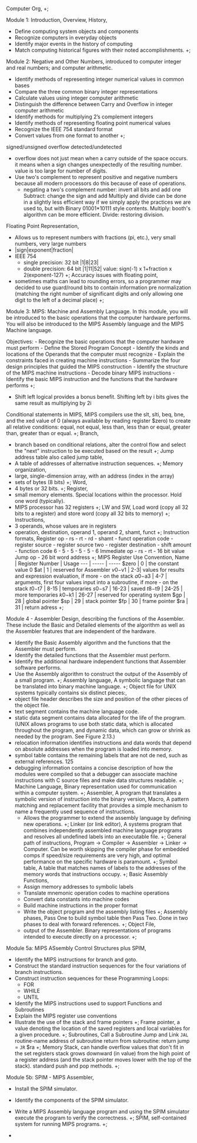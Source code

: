 Computer Org,
  +;

Module 1: Introduction, Overview, History,
  - Define computing system objects and components
  - Recognize computers in everyday objects
  - Identify major events in the history of computing
  - Match computing historical figures with their noted accomplishments.
  +;

Module 2: Negative and Other Numbers,
introduced to computer integer and real numbers; and computer arithmetic.
  - Identify methods of representing integer numerical values in common bases
  - Compare the three common binary integer representations
  - Calculate values using integer computer arithmetic
  - Distinguish the difference between Carry and Overflow in integer computer arithmetic
  - Identify methods for multiplying 2’s complement integers
  - Identify methods of representing floating point numerical values
  - Recognize the IEEE 754 standard format
  - Convert values from one format to another
  +;

signed/unsigned
overflow detected/undetected
  - overflow does not just mean when a carry outside of the space occurs. it means when a sign changes unexpectedly of the resulting number. value is too large for number of digits.
- Use two's complement to represent positive and negative numbers because all modern processors do this because of ease of operations.
  - negating a two's complement number: invert all bits and add one
Subtract: change the sign and add
Multiply and divide can be done in a slightly less efficient way if we simply apply the practices we are used to, but with Binary 01001*10111 style contents.
Multiply: booth's algorithm can be more efficient.
Divide: restoring division.

Floating Point Representation,
  - Allows us to represent numbers with fractions (pi, etc.), very small numbers, very large numbers
  - |sign|exponent|fraction|
  - IEEE 754
    - single precision: 32 bit |1|8|23|
    - double precision: 64 bit |1|11|52|
    value: sign(-1) x 1+fraction x 2(exponent-127)
  +;
Accuracy issues with floating point,
  - sometimes maths can lead to rounding errors, so a programmer may decided to use guard/round bits to contain information pre normalization (matching the right number of significant digits and only allowing one digit to the left of a decimal place)
  +;



Module 3: MIPS: Machine and Assembly Language.
  In this module, you will be introduced to the basic operations that the computer hardware performs. You will also be introduced to the MIPS Assembly language and the MIPS Machine language.

  Objectives:
    - Recognize the basic operations that the computer hardware must perform
    - Define the Stored Program Concept
    - Identify the kinds and locations of the Operands that the computer must recognize
    - Explain the constraints faced in creating machine instructions
    - Summarize the four design principles that guided the MIPS construction
    - Identify the structure of the MIPS machine instructions
    - Decode binary MIPS instructions
    - Identify the basic MIPS instruction and the functions that the hardware performs
    +;

- Shift left logical provides a bonus benefit. Shifting left by i bits gives the same result as multiplying by 2i

Conditional statements in MIPS,
  MIPS compilers use the slt, slti, beq, bne, and the  xed value of 0 (always available by reading register $zero) to create all relative conditions: equal, not equal, less than, less than or equal, greater than, greater than or equal.
  +;
Branch,
  - branch based on conditional relations, alter the control flow and select the "next" instruction to be executed based on the result
  +;
Jump address table also called jump table,
  - A table of addresses of alternative instruction sequences.
  +;
Memory organization,
  - large, single-dimension array, with an address (index in the array)
  - sets of bytes (8 bits)
  +;
Word,
  - 4 bytes or 32 bits.
  +;
Register,
  - small memory elements. Special locations within the processor. Hold one word (typically).
  - MIPS processor has 32 registers
  +;
LW and SW,
  Load word (copy all 32 bits to a register) and store word (copy all 32 bits to memory)
  +;
Instructions,
  - 3 operands, whose values are in registers
  - operation, destination, operand 1, operand 2, shamt, funct
  +;
Instruction formats,
  Register
    op - rs - rt - rd - shamt - funct
    operation code - register source - register source two - register destination - shift amount - function code
    6 - 5 - 5 - 5 - 5 - 6
  Immediate
    op - rs - rt - 16 bit value
  Jump
    op - 26 bit word address
  +;
MIPS Register Use Convention,
  Name | Register Number | Usage
  --- | ----- | -----
  $zero | 0 | the constant value 0
  $at | 1 | reserved for Assembler
  $v0-$v1 | 2-3| values for results and expression evaluation, if more - on the stack
  $a0-$a3 | 4-7 | arguments, first four values input into a subroutine, if more - on the stack
  $t0-$t7 | 8-15 | temporaries
  $s0-$s7 | 16-23 | saved
  $t8-$t9 | 24-25 | more temporaries
  $k0-$k1 | 26-27 | reserved for operating system
  $gp | 28 | global pointer
  $sp | 29 | stack pointer
  $fp | 30 | frame pointer
  $ra | 31 | return adress
  +;


Module 4 - Assembler Design,
  describing the functions of the Assembler.  These include the Basic and Detailed elements of the algorithm as well as the Assembler features that are independent of the hardware.
  - Identify the Basic Assembly algorithm and the functions that the Assembler must perform.
  - Identify the detailed functions that the Assembler must perform.
  - Identify the additional hardware independent functions that Assembler software performs.
  - Use the Assembly algorithm to construct the output of the Assembly of a small program.
  +;
Assembly language,
  A symbolic language that can be translated into binary machine language.
  +;
Object file for UNIX systems typically contains six distinct pieces:,
- object  file header describes the size and position of the other pieces of the object  file.
- text segment contains the machine language code.
- static data segment contains data allocated for the life of the program. (UNIX allows programs to use both static data, which is allocated throughout the program, and dynamic data, which can grow or shrink as needed by the program. See Figure 2.13.)
- relocation information identifies instructions and data words that depend on absolute addresses when the program is loaded into memory.
- symbol table contains the remaining labels that are not de ned, such as external references.
 125
- debugging information contains a concise description of how the modules were compiled so that a debugger can associate machine instructions with C source files and make data structures readable.
  +;
Machine Language,
  Binary representation used for communication within a computer system.
  +;
Assembler,
  A program that translates a symbolic version of instruction into the binary version,
Macro,
  A pattern matching and replacement facility that provides a simple mechanism to name a frequently used sequence of instructions.
  - Allows the programmer to extend the assembly language by defining new operations.
  +;
Linker (or link editor),
  A systems program that combines independently assembled machine language programs and resolves all undefined labels into an executable file.
  +;
General path of instructions,
  Program -> Compiler -> Assembler -> Linker -> Computer.
  Can be worth skipping the compiler phase for embedded comps if speed/size requirements are very high, and optimal performance on the specific hardware is paramount.
  +;
Symbol table,
  A table that matches names of labels to the addresses of the memory words that instructions occupy.
  +;
Basic Assembly Functions,
  - Assign memory addresses to symbolic labels
  - Translate mnemonic operation codes to machine operations
  - Convert data constants into machine codes
  - Build machine instructions in the proper format
  - Write the object program and the assembly listing files
  +;
Assembly phases,
  Pass One to build symbol table then Pass Two. Done in two phases to deal with forward references.
  +;
Object File,
  - output of the Assembler. Binary representations of programs intended to execute directly on a processor.
  +;

Module 5a: MIPS ASsembly Control Structures plus SPIM,
  - Identify the MIPS instructions for branch and goto.
  - Construct the standard instruction sequences for the four variations of branch instructions.
  - Construct instruction sequences for these Programming Loops:
    - FOR
    - WHILE
    - UNTIL
  - Identify the MIPS instructions used to support Functions and Subroutines
  - Explain the MIPS register use conventions
  - Illustrate the use of the stack and frame pointers
  +;
Frame pointer,
  a value denoting the location of the saved registers and local variables for a given procedure.
  +;
Subroutines,
  Call a Subroutine
    Jump and Link `JAL` routine-name
    address of subroutine
  return from subroutine: return jump = `JR` $ra
  +;
Memory Stack,
  can handle overflow values that don't fit in the set registers
  stack grows downward (in value) from the high point of a register address (and the stack pointer moves lower with the top of the stack).
  standard push and pop methods.
  +;

Module 5b: SPIM - MIPS Assembler,
  - Install the SPIM simulator.
  - Identify the components of the SPIM simulator.
  - Write a MIPS Assembly language program and using the SPIM simulator execute the program to verify the correctness.
  +;
SPIM,
  self-contained system for running MIPS programs.
  +;





-
